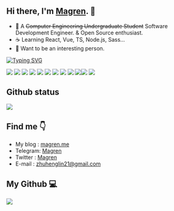   ## Hi there, I'm [Magren](https://magren.cn). 👋
  
  + 🚀 A ~~Computer Engineering Undergraduate Student~~ Software Development Engineer. & Open Source enthusiast.
  + ☕ Learning React, Vue, TS, Node.js, Sass…
  + 📡 Want to be an interesting person.

  [![Typing SVG](https://readme-typing-svg.herokuapp.com?font=DynaPuff&weight=500&duration=3500&pause=2000&color=2795FF&width=435&height=30&lines=A+developer+who+code+for+fun+%F0%9F%A7%91%E2%80%8D%F0%9F%92%BB)](https://magren.me)

![](https://img.shields.io/badge/-JavaScript-e5cd0c?style=flat-square&logo=JavaScript&labelColor=f7df1e&logoColor=000) ![](https://img.shields.io/badge/-TypeScript-3178C6?style=flat-square&logo=TypeScript&logoColor=white&color=blue) ![](https://img.shields.io/badge/-Vue.js-29beb0?style=flat-square&logo=vue.js&labelColor=ffffff&color=4FC08D) ![](https://img.shields.io/badge/-React-29beb0?style=flat-square&logo=React&labelColor=ffffff&color=61DAFB) ![](https://img.shields.io/badge/-Vite-00FF00/?style=flat-square&logo=Vite&logoColor=white) ![](https://img.shields.io/badge/-WebPack-1C78C0?style=flat-square&logo=WebPack&logoColor=white) ![](https://img.shields.io/badge/-Electron-white?style=flat-square&logo=electron&logoColor=white&color=47848F) ![](https://img.shields.io/badge/-Three.js-000000?style=flat-square&logo=Three.js) ![](https://img.shields.io/badge/-MiniProgram-008000?style=flat-square&logo=WeChat&labelColor=fff&color=07C160) ![](https://img.shields.io/badge/-Next.js-000000?style=flat-square&logo=Next.js)![](https://img.shields.io/badge/-Nuxt.js-99FF99?style=flat-square&logo=Nuxt.js) ![](https://img.shields.io/badge/-Nodejs-43853d?style=flat-square&logo=Node.js&logoColor=white) 
 
  ## Github status
  ![](https://github-readme-activity-graph.cyclic.app/graph?username=Magren0321&theme=vue)

  ## Find me 👇
  + My blog : [magren.me](https://magren.me)
  + Telegram: [Magren](https://t.me/Magren_lin)
  + Twitter : [Magren](https://twitter.com/Magren_lin)
  + E-mail : [zhuhenglin21@gmail.com](mailto:zhuhenglin21@gmail.com)

  ## My Github 💻
 <a href="https://github.com/Magren0321">
   <img align="left" src="https://github-readme-stats-git-masterrstaa-rickstaa.vercel.app/api?username=Magren0321&show_icons=true" />
 </a>

